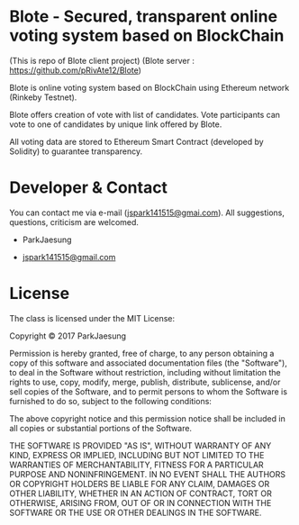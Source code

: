 # Blote - Secured, transparent online voting system based on BlockChain 

(This is repo of Blote client project)
(Blote server : https://github.com/pRivAte12/Blote)

Blote is online voting system based on BlockChain using Ethereum network (Rinkeby Testnet).

Blote offers creation of vote with list of candidates. Vote participants can vote to one of candidates by unique link offered by Blote.

All voting data are stored to Ethereum Smart Contract (developed by Solidity) to guarantee transparency.

# Developer & Contact
You can contact me via e-mail (jspark141515@gmai.com). All suggestions, questions, criticism are welcomed.

* ParkJaesung

* jspark141515@gmail.com

# License

The class is licensed under the MIT License:

Copyright © 2017 ParkJaesung

Permission is hereby granted, free of charge, to any person obtaining a copy of this software and associated documentation files (the "Software"), to deal in the Software without restriction, including without limitation the rights to use, copy, modify, merge, publish, distribute, sublicense, and/or sell copies of the Software, and to permit persons to whom the Software is furnished to do so, subject to the following conditions:

The above copyright notice and this permission notice shall be included in all copies or substantial portions of the Software.

THE SOFTWARE IS PROVIDED "AS IS", WITHOUT WARRANTY OF ANY KIND, EXPRESS OR IMPLIED, INCLUDING BUT NOT LIMITED TO THE WARRANTIES OF MERCHANTABILITY, FITNESS FOR A PARTICULAR PURPOSE AND NONINFRINGEMENT. IN NO EVENT SHALL THE AUTHORS OR COPYRIGHT HOLDERS BE LIABLE FOR ANY CLAIM, DAMAGES OR OTHER LIABILITY, WHETHER IN AN ACTION OF CONTRACT, TORT OR OTHERWISE, ARISING FROM, OUT OF OR IN CONNECTION WITH THE SOFTWARE OR THE USE OR OTHER DEALINGS IN THE SOFTWARE.
